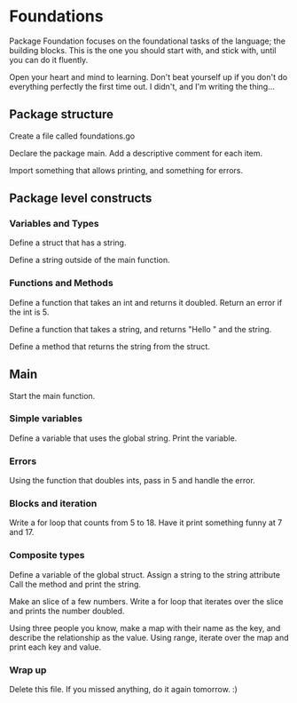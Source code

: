 # Foundations

Package Foundation focuses on the foundational tasks of the language;
the building blocks. This is the one you should start with, and stick with,
until you can do it fluently.

Open your heart and mind to learning. Don't beat yourself up if
you don't do everything perfectly the first time out.
I didn't, and I'm writing the thing...

## Package structure

Create a file called foundations.go

Declare the package main.
Add a descriptive comment for each item.

Import something that allows printing, and something for errors.

## Package level constructs

### Variables and Types

Define a struct that has a string.

Define a string outside of the main function.

### Functions and Methods

Define a function that takes an int and returns it doubled.
Return an error if the int is 5.

Define a function that takes a string, and returns "Hello " and the string.

Define a method that returns the string from the struct.


## Main

Start the main function.

### Simple variables

Define a variable that uses the global string.
  Print the variable.

### Errors
Using the function that doubles ints, pass in 5 and handle the error.

### Blocks and iteration
Write a for loop that counts from 5 to 18.
  Have it print something funny at 7 and 17.

### Composite types
Define a variable of the global struct.
  Assign a string to the string attribute
  Call the method and print the string.

Make an slice of a few numbers.
  Write a for loop that iterates over the slice and prints the number doubled.

Using three people you know, make a map with their name as the key, and 
describe the relationship as the value.
  Using range, iterate over the map and print each key and value.

### Wrap up

Delete this file. If you missed anything, do it again tomorrow.  :)


